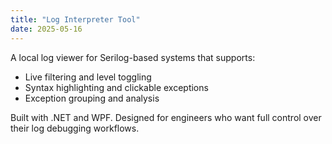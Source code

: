 ```yaml
---
title: "Log Interpreter Tool"
date: 2025-05-16
---
```


A local log viewer for Serilog-based systems that supports:

- Live filtering and level toggling
- Syntax highlighting and clickable exceptions
- Exception grouping and analysis

Built with .NET and WPF. Designed for engineers who want full control over their log debugging workflows.
